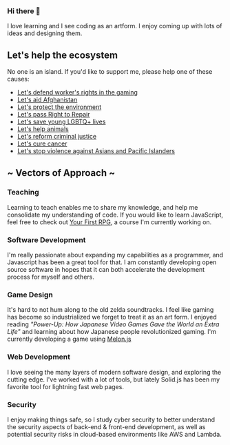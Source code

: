 ### Hi there 👋
I love learning and I see coding as an artform. I enjoy coming up with lots of ideas and designing them.

## Let's help the ecosystem
No one is an island. If you'd like to support me, please help one of these causes:
- [Let's defend worker's rights in the gaming](https://www.gofundme.com/f/abk-strike-fund)
- [Let's aid Afghanistan](https://www.unicef.org/emergencies/delivering-support-afghanistans-children)
- [Let's protect the environment](https://citizensclimatelobby.org/)
- [Let's pass Right to Repair](https://www.gofundme.com/f/lets-get-right-to-repair-passed)
- [Let's save young LGBTQ+ lives](https://www.thetrevorproject.org/)
- [Let's help animals](https://www.thetrevorproject.org/)
- [Let's reform criminal justice](https://innocenceproject.org/)
- [Let's cure cancer](https://www.cancerresearch.org/)
- [Let's stop violence against Asians and Pacific Islanders](https://www.gofundme.com/f/support-aapi-community-fund)

## ~ Vectors of Approach ~

### Teaching
Learning to teach enables me to share my knowledge, and help me consolidate my understanding of code. If you would like to learn JavaScript, feel free to check out [Your First RPG](https://yourfirstrpg.com), a course I'm currently working on.

### Software Development 
I'm really passionate about expanding my capabilities as a programmer, and Javascript has been a great tool for that. I am constantly developing open source software in hopes that it can both accelerate the development process for myself and others.

### Game Design
 It's hard to not hum along to the old zelda soundtracks. I feel like gaming has become so industrialized we forget to treat it as an art form. I enjoyed reading *"Power-Up: How Japanese Video Games Gave the World an Extra Life"* and learning about how Japanese people revolutionized gaming. I'm currently developing a game using [Melon.js](https://melonjs.org/)

### Web Development
I love seeing the many layers of modern software design, and exploring the cutting edge. I've worked with a lot of tools, but lately Solid.js has been my favorite tool for lightning fast web pages.

### Security
I enjoy making things safe, so I study cyber security to better understand the security aspects of back-end & front-end development, as well as potential security risks in cloud-based environments like AWS and Lambda.
